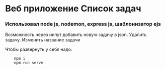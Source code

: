 <h1>Веб приложение Список задач</h1>
<h3>Использовал node js, nodemon, express js, шаблонизатор ejs</h3>

<p>Возможность через инпут добавить новую задачу в json. Удалить задачу. Изменить название задачи</p>

Чтобы развернуть у себя надо:
```
    npm i
    npm run serve
```
